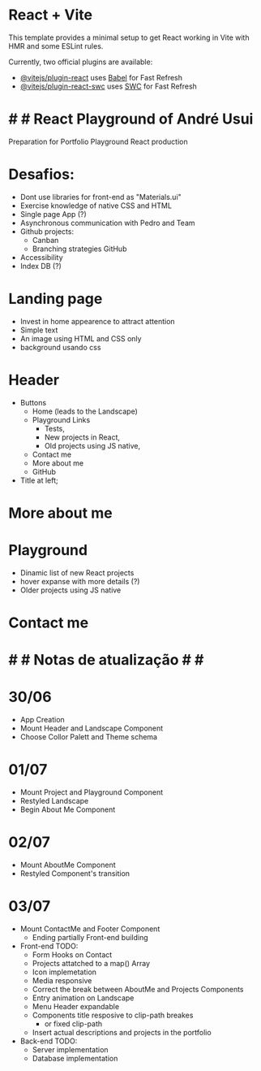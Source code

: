 # React + Vite

This template provides a minimal setup to get React working in Vite with HMR and some ESLint rules.

Currently, two official plugins are available:

- [@vitejs/plugin-react](https://github.com/vitejs/vite-plugin-react/blob/main/packages/plugin-react/README.md) uses [Babel](https://babeljs.io/) for Fast Refresh
- [@vitejs/plugin-react-swc](https://github.com/vitejs/vite-plugin-react-swc) uses [SWC](https://swc.rs/) for Fast Refresh


# # # React Playground of André Usui
  Preparation for Portfolio Playground React production


# Desafios: 
  - Dont use libraries for front-end as "Materials.ui"
  - Exercise knowledge of native CSS and HTML
  - Single page App (?)
  - Asynchronous communication with Pedro and Team
  - Github projects:
    - Canban
    - Branching strategies GitHub
  - Accessibility
  - Index DB (?)


# Landing page
  - Invest in home appearence to attract attention
  - Simple text
  - An image using HTML and CSS only
  - background usando css


# Header
  - Buttons 
    - Home (leads to the Landscape)
    - Playground Links
      - Tests,
      - New projects in React,
      - Old projects using JS native,
    - Contact me 
    - More about me 
    - GitHub 
  - Title at left;


# More about me


# Playground
  - Dinamic list of new React projects
  - hover expanse with more details (?)
  - Older projects using JS native


# Contact me


# # # Notas de atualização # # #

# 30/06 
  - App Creation
  - Mount Header and Landscape Component
  - Choose Collor Palett and Theme schema

# 01/07
  - Mount Project and Playground Component
  - Restyled Landscape
  - Begin About Me Component

# 02/07
  - Mount AboutMe Component
  - Restyled Component's transition 

# 03/07
  - Mount ContactMe and Footer Component
    - Ending partially Front-end building
  - Front-end TODO:
    - Form Hooks on Contact
    - Projects attatched to a map() Array 
    - Icon implemetation
    - Media responsive
    - Correct the break between AboutMe and Projects Components
    - Entry animation on Landscape
    - Menu Header expandable
    - Components title resposive to clip-path breakes
      - or fixed clip-path 
    - Insert actual descriptions and projects in the portfolio
  - Back-end TODO:
    - Server implementation
    - Database implementation
      